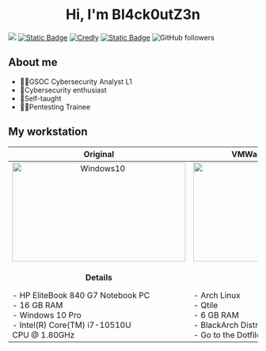 <div align="center">
  <h1 text-align="center">Hi, I'm <b>Bl4ck0utZ3n</b></h1>
</div>

![](https://i.imgur.com/ECCZbnd.png)
[![Static Badge](https://img.shields.io/badge/LinkedIn-blue?style=flat-square&logo=linkedin&logoColor=%23ffffff&color=%230066c8)](https://cr.linkedin.com/in/byron-bolivar)
[![Credly](https://img.shields.io/badge/Credly-red?style=flat-square&logo=credly&logoColor=%23ffffff&color=%23f36c21)](https://www.credly.com/users/byron-bolivar/badges)
[![Static Badge](https://img.shields.io/badge/HackTheBox-blue?style=flat-square&logo=hackthebox&logoColor=%239fef00&color=%23121927)](https://app.hackthebox.com/users/1177924)
![GitHub followers](https://img.shields.io/github/followers/Bl4ck0utZ3n?style=flat-square&logo=github&logoColor=%23ffffff&labelColor=%231d2f3c&color=%23ffb000)

<h2>About me</h2>

- 👨‍💻GSOC Cybersecurity Analyst L1
- 🤖Cybersecurity enthusiast
- 📖Self-taught
- 🐱‍💻Pentesting Trainee

<h2>My workstation</h2>

<div align=center>
  <table>
    <thead>
      <tr>
        <th>Original</th>
        <th>VMWare Virtual Machine</th>
      </tr>
    </thead>
    <tbody>
      <tr>
        <td align = "center"><img src="https://external-preview.redd.it/966G9BYc1I93-peoPGo1TE91r7A9L_E6Xx7I3ogumGs.png?width=640&crop=smart&auto=webp&s=08b09cb02a275c22610ca5dfbe2017575097685b" alt="Windows10" width="350" height="200"></td>
        <td align = "center"><img src="https://i.imgur.com/8HD7T7W.gif" alt="Arch" width="350" height="200"></td>
      </tr>
      <tr>
        <td>
          <p align="center"><strong>Details</strong></p>
          - HP EliteBook 840 G7 Notebook PC<br>
          - 16 GB RAM<br>
          - Windows 10 Pro<br>
          - Intel(R) Core(TM) i7-10510U <br>
          CPU @ 1.80GHz
        </td>
        <td>
          <p align="center"><strong>Details</strong></p>
          - Arch Linux<br>
          - Qtile<br>
          - 6 GB RAM<br>
          - BlackArch Distro<br>
          - Go to the Dotfiles Repo
        </td>
      </tr>
    </tbody>
  </table>
</div>
